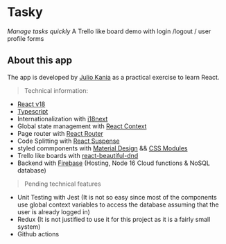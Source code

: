 # Tasky
*Manage tasks quickly*
A Trello like board demo with login /logout / user profile forms  

## About this app
The app is developed by [Julio Kania](linkedin.com/in/juliokania) as a practical exercise to learn React.

> Technical information:
- [React v18](https://reactjs.org/)
- [Typescript](https://www.typescriptlang.org/) 
- Internationalization with [i18next](https://www.i18next.com/)
- Global state management with [React Context](https://es.reactjs.org/docs/context.html)
- Page router with [React Router](https://v5.reactrouter.com/)
- Code Splitting with [React Suspense](https://17.reactjs.org/docs/concurrent-mode-suspense.html)
- styled commponents with [Material Design](https://v4.mui.com/) && [CSS Modules](https://developer.adobe.com/commerce/pwa-studio/guides/general-concepts/css-modules/)
- Trello like boards with [react-beautiful-dnd](https://github.com/atlassian/react-beautiful-dnd)
- Backend with [Firebase](https://firebase.google.com/) (Hosting, Node 16 Cloud functions & NoSQL database)

> Pending technical features
- Unit Testing with Jest (It is not so easy since most of the components use global context variables to access the database assuming that the user is already logged in) 
- Redux (It is not justified to use it for this project as it is a fairly small system) 
- Github actions
